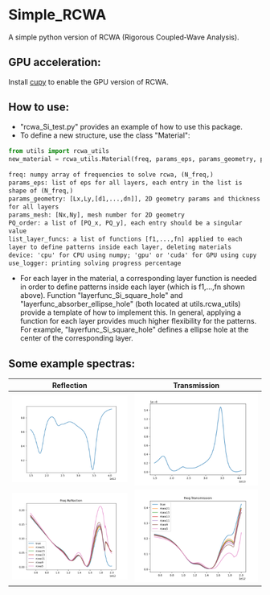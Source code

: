 # Simple_RCWA
A simple python version of RCWA (Rigorous Coupled‐Wave Analysis).


## GPU acceleration:
Install [cupy](https://cupy.dev/) to enable the GPU version of RCWA.


## How to use:
* "rcwa_Si_test.py" provides an example of how to use this package.
* To define a new structure, use the class "Material":
```python
from utils import rcwa_utils
new_material = rcwa_utils.Material(freq, params_eps, params_geometry, params_mesh, PQ_order, list_layer_funcs, device='cpu', use_logger=True)
```
    freq: numpy array of frequencies to solve rcwa, (N_freq,)
    params_eps: list of eps for all layers, each entry in the list is shape of (N_freq,)
    params_geometry: [Lx,Ly,[d1,...,dn]], 2D geometry params and thickness for all layers
    params_mesh: [Nx,Ny], mesh number for 2D geometry
    PQ_order: a list of [PQ_x, PQ_y], each entry should be a singular value
    list_layer_funcs: a list of functions [f1,...,fn] applied to each layer to define patterns inside each layer, deleting materials
    device: 'cpu' for CPU using numpy; 'gpu' or 'cuda' for GPU using cupy
    use_logger: printing solving progress percentage

* For each layer in the material, a corresponding layer function is needed in order to define patterns inside each layer (which is f1,...,fn shown above).
Function "layerfunc_Si_square_hole" and "layerfunc_absorber_ellipse_hole" (both located at utils.rcwa_utils) provide a template of how to implement this.
In general, applying a function for each layer provides much higher flexibility for the patterns. For example, "layerfunc_Si_square_hole" defines a ellipse
hole at the center of the corresponding layer.


## Some example spectras:

Reflection  |  Transmission
:-------------------------:|:-------------------------:
![](https://github.com/GuoyaoShen/AutoRCWA_Net/blob/main/Simple_RCWA/figs/R.png)  |  ![](https://github.com/GuoyaoShen/AutoRCWA_Net/blob/main/Simple_RCWA/figs/T.png)
![](https://github.com/GuoyaoShen/AutoRCWA_Net/blob/main/Simple_RCWA/figs/R_absorber_ellipse.png)  |  ![](https://github.com/GuoyaoShen/AutoRCWA_Net/blob/main/Simple_RCWA/figs/T_absorber_ellipse.png)
